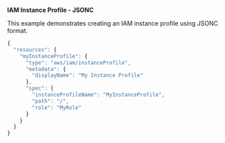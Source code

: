 **IAM Instance Profile - JSONC**

This example demonstrates creating an IAM instance profile using JSONC format.

```javascript
{
  "resources": {
    "myInstanceProfile": {
      "type": "aws/iam/instanceProfile",
      "metadata": {
        "displayName": "My Instance Profile"
      },
      "spec": {
        "instanceProfileName": "MyInstanceProfile",
        "path": "/",
        "role": "MyRole"
      }
    }
  }
}
``` 